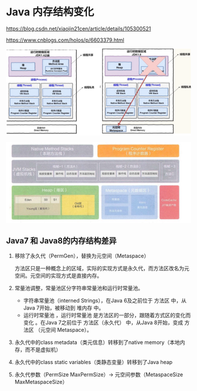 # Java 内存结构变化

https://blog.csdn.net/xiaojin21cen/article/details/105300521

https://www.cnblogs.com/holos/p/6603379.html

![image-20241031003619282](img/JVM调优/image-20241031003619282.png)

![image-20241031003639673](img/JVM调优/image-20241031003639673.png)

## Java7 和 Java8的内存结构差异

1. 移除了永久代（PermGen），替换为元空间（Metaspace）

   方法区只是一种概念上的区域，实际的实现方式是永久代，而方法区改名为元空间。元空间的实现方式是直接内存。

2. 常量池调整，常量池区分字符串常量池和运行时常量池。

   - 字符串常量池（interned Strings），在Java 6及之前位于 方法区 中，从Java 7开始，被移动到 堆内存 中。
   - 运行时常量池 ，运行时常量池 是方法区的一部分，跟随着方式区的变化而变化 。在Java 7之前位于 方法区（永久代） 中，从Java 8开始，变成 方法区 （元空间 Metaspace）。

3. 永久代中的class metadata（类元信息）转移到了native memory（本地内存，而不是虚拟机） 

4. 永久代中的class static variables（类静态变量）转移到了Java heap 

5. 永久代参数（PermSize MaxPermSize）-> 元空间参数（MetaspaceSize MaxMetaspaceSize）